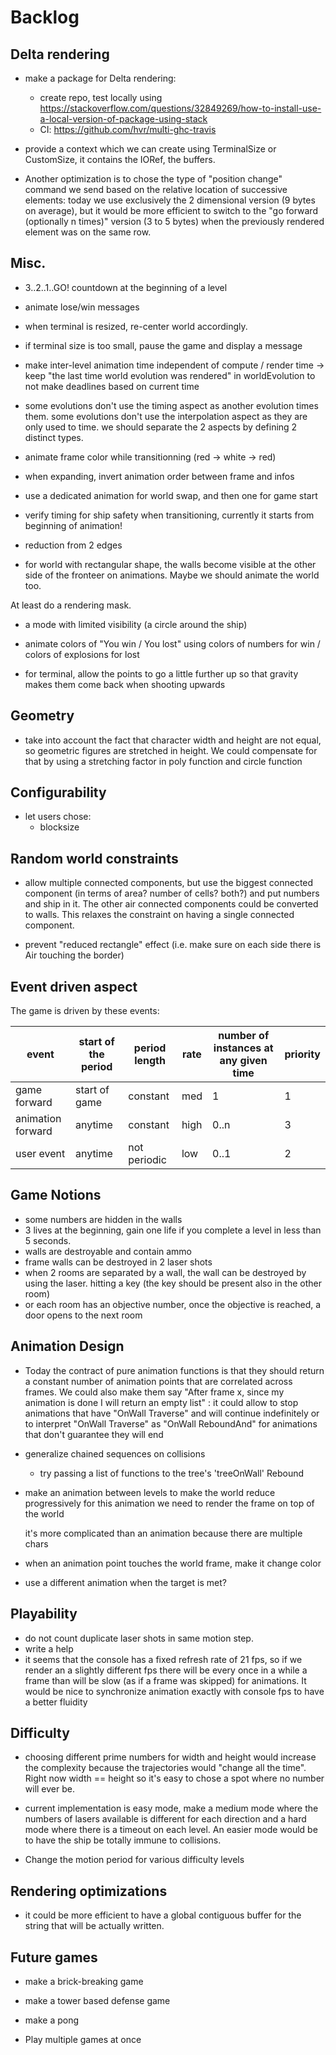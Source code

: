 
# Backlog

## Delta rendering

- make a package for Delta rendering:
  - create repo, test locally using https://stackoverflow.com/questions/32849269/how-to-install-use-a-local-version-of-package-using-stack
  - CI: https://github.com/hvr/multi-ghc-travis

- provide a context which we can create using TerminalSize or CustomSize,
it contains the IORef, the buffers.

- Another optimization is to chose the type of "position change"
command we send based on the relative location of successive elements: today
we use exclusively the 2 dimensional version (9 bytes on average), but it would
be more efficient to switch to the "go forward (optionally n times)" version
(3 to 5 bytes) when the previously rendered element was on the same row.

## Misc.

- 3..2..1..GO! countdown at the beginning of a level

- animate lose/win messages

- when terminal is resized, re-center world accordingly.
- if terminal size is too small, pause the game and display a message

- make inter-level animation time independent of compute / render time
-> keep "the last time world evolution was rendered" in worldEvolution to not make deadlines based on current time

- some evolutions don't use the timing aspect as another evolution times them.
some evolutions don't use the interpolation aspect as they are only used to time.
we should separate the 2 aspects by defining 2 distinct types.

- animate frame color while transitionning (red -> white -> red)

- when expanding, invert animation order between frame and infos

- use a dedicated animation for world swap, and then one for game start

- verify timing for ship safety when transitioning, currently it starts from beginning of animation!

- reduction from 2 edges

- for world with rectangular shape, the walls become visible at the other side of the fronteer
on animations. Maybe we should animate the world too.

At least do a rendering mask.

- a mode with limited visibility (a circle around the ship)

- animate colors of "You win / You lost"
using colors of numbers for win / colors of explosions for lost

- for terminal, allow the points to go a little further up so that gravity makes them come back
when shooting upwards

## Geometry

- take into account the fact that character width and height are not equal,
so geometric figures are stretched in height. We could compensate for that by using
a stretching factor in poly function and circle function

## Configurability

- let users chose:
  - blocksize

## Random world constraints

- allow multiple connected components, but use the biggest connected component
(in terms of area? number of cells? both?) and put numbers and ship in it.
The other air connected components could be converted to walls.
This relaxes the constraint on having a single connected component.

- prevent "reduced rectangle" effect (i.e. make sure on each side there is Air touching the border)

## Event driven aspect
The game is driven by these events:

|event            |start of the period|period length|rate|number of instances at any given time|priority|
|-----------------|-------------------|-------------|----|-------------------------------------|--------|
|game forward     |start of game      |constant     |med |1                                    |1       |
|animation forward|anytime            |constant     |high|0..n                                 |3       |
|user event       |anytime            |not periodic |low |0..1                                 |2       |

## Game Notions
- some numbers are hidden in the walls
- 3 lives at the beginning, gain one life if you complete a level in less than 5 seconds.
- walls are destroyable and contain ammo
- frame walls can be destroyed in 2 laser shots
- when 2 rooms are separated by a wall, the wall can be destroyed by using the laser.
hitting a key (the key should be present also in the other room)
- or each room has an objective number, once the objective is reached, a door opens to the next room

## Animation Design

- Today the contract of pure animation functions is that they should return
a constant number of animation points that are correlated across frames.
We could also make them say "After frame x, since my animation is done
I will return an empty list" : it could allow to stop animations that have
"OnWall Traverse" and will continue indefinitely
or to interpret "OnWall Traverse" as "OnWall ReboundAnd" for animations that don't guarantee they will end

- generalize chained sequences on collisions
  - try passing a list of functions to the tree's 'treeOnWall' Rebound
- make an animation between levels to make the world reduce progressively
  for this animation we need to render the frame on top of the world

  it's more complicated than an animation because there are multiple chars
- when an animation point touches the world frame, make it change color
- use a different animation when the target is met?

## Playability
- do not count duplicate laser shots in same motion step.
- write a help
- it seems that the console has a fixed refresh rate of 21 fps, so if we render an a slightly different fps
there will be every once in a while a frame than will be slow (as if a frame was skipped) for animations.
It would be nice to synchronize animation exactly with console fps to have a better fluidity

## Difficulty
- choosing different prime numbers for width and height would increase the complexity
because the trajectories would "change all the time". Right now width == height so it's easy to chose
a spot where no number will ever be.
- current implementation is easy mode, make a medium mode where the
numbers of lasers available is different for each direction
and a hard mode where there is a timeout on each level.
An easier mode would be to have the ship be totally immune to collisions.

- Change the motion period for various difficulty levels

## Rendering optimizations
- it could be more efficient to have a global contiguous buffer for the string that will be actually written.

## Future games
- make a brick-breaking game
- make a tower based defense game
- make a pong

- Play multiple games at once
